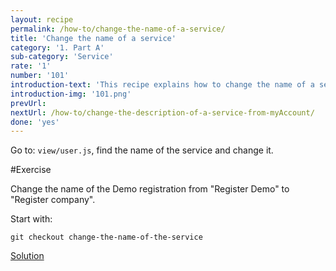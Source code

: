 ```yaml
---
layout: recipe
permalink: /how-to/change-the-name-of-a-service/
title: 'Change the name of a service'
category: '1. Part A'
sub-category: 'Service'
rate: '1'
number: '101'
introduction-text: 'This recipe explains how to change the name of a service on the MyAccount page.'
introduction-img: '101.png'
prevUrl: 
nextUrl: /how-to/change-the-description-of-a-service-from-myAccount/
done: 'yes'
---
```


Go to: `view/user.js`, find the name of the service and change it.

#Exercise

Change the name of the Demo registration from "Register Demo" to "Register company".

Start with:

`git checkout change-the-name-of-the-service`

[Solution](https://github.com/egovernment/eregistrations-demo/compare/change-the-name-of-the-service...change-the-name-of-the-service-solution?expand=1)
